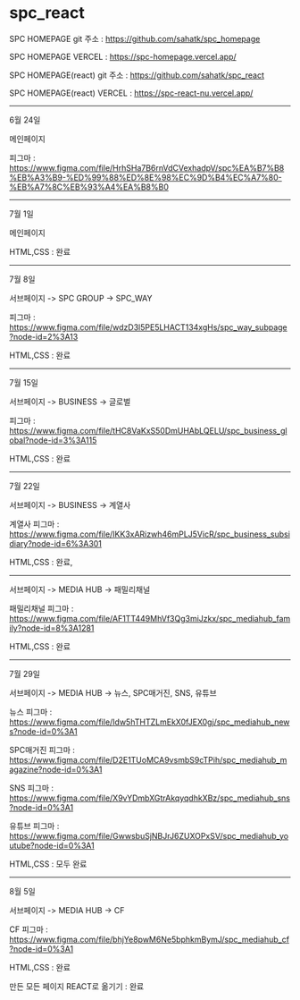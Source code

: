 # spc_react

SPC HOMEPAGE git 주소 : https://github.com/sahatk/spc_homepage  <br/>



SPC HOMEPAGE VERCEL : https://spc-homepage.vercel.app/   



SPC HOMEPAGE(react) git 주소 : https://github.com/sahatk/spc_react



SPC HOMEPAGE(react) VERCEL : https://spc-react-nu.vercel.app/  

<hr/>

6월 24일 

메인페이지 

피그마 : https://www.figma.com/file/HrhSHa7B6rnVdCVexhadpV/spc%EA%B7%B8%EB%A3%B9-%ED%99%88%ED%8E%98%EC%9D%B4%EC%A7%80-%EB%A7%8C%EB%93%A4%EA%B8%B0


<hr/>

7월 1일 

메인페이지 

HTML,CSS : 완료

<hr/>

7월 8일 

서브페이지 -> SPC GROUP -> SPC_WAY

피그마 : https://www.figma.com/file/wdzD3l5PE5LHACT134xgHs/spc_way_subpage?node-id=2%3A13

HTML,CSS : 완료

<hr/>

7월 15일 

서브페이지 -> BUSINESS -> 글로벌

피그마 : https://www.figma.com/file/tHC8VaKxS50DmUHAbLQELU/spc_business_global?node-id=3%3A115

HTML,CSS : 완료

<hr/>

7월 22일 

서브페이지 -> BUSINESS -> 계열사

계열사 피그마 : https://www.figma.com/file/IKK3xARizwh46mPLJ5VicR/spc_business_subsidiary?node-id=6%3A301

HTML,CSS : 완료,

<hr/>

서브페이지 -> MEDIA HUB -> 패밀리채널

패밀리채널 피그마 : https://www.figma.com/file/AF1TT449MhVf3Qg3miJzkx/spc_mediahub_family?node-id=8%3A1281

HTML,CSS : 완료

<hr/>

7월 29일 

서브페이지 -> MEDIA HUB -> 뉴스, SPC매거진, SNS, 유튜브

뉴스 피그마 : https://www.figma.com/file/Idw5hTHTZLmEkX0fJEX0gj/spc_mediahub_news?node-id=0%3A1

SPC매거진 피그마 : https://www.figma.com/file/D2E1TUoMCA9vsmbS9cTPih/spc_mediahub_magazine?node-id=0%3A1

SNS 피그마 : https://www.figma.com/file/X9vYDmbXGtrAkqyqdhkXBz/spc_mediahub_sns?node-id=0%3A1

유튜브 피그마 : https://www.figma.com/file/GwwsbuSjNBJrJ6ZUXOPxSV/spc_mediahub_youtube?node-id=0%3A1

HTML,CSS : 모두 완료

<hr/>

8월 5일 

서브페이지 -> MEDIA HUB -> CF

CF 피그마 : https://www.figma.com/file/bhjYe8pwM6Ne5bphkmBymJ/spc_mediahub_cf?node-id=0%3A1

HTML,CSS : 완료

만든 모든 페이지 REACT로 옮기기 : 완료

